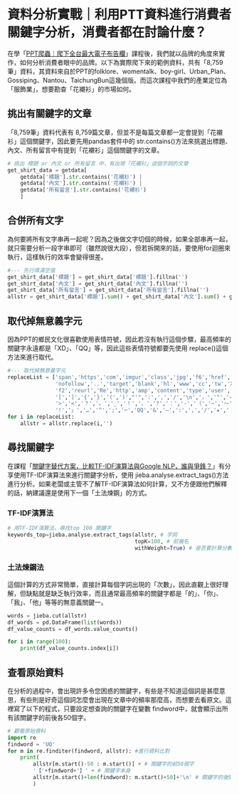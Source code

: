 # 資料分析實戰｜利用PTT資料進行消費者關鍵字分析，消費者都在討論什麼？
在學「[PPT爬蟲｜爬下全台最大電子布告欄](/classification/crawler_king/73)」課程後，我們就以品牌的角度來實作，如何分析消費者眼中的品牌。以下為實際爬下來的範例資料，共有「8,759筆」資料，其資料來自於PPT的folklore、womentalk、boy-girl、Urban_Plan、Gossiping、Nantou、TaichungBun這幾個版。而這次課程中我們的產業定位為「服飾業」，想要勘查「花襯衫」的市場如何。

## 挑出有關鍵字的文章
「8,759筆」資料代表有 8,759篇文章，但並不是每篇文章都一定會提到「花襯衫」這個關鍵字，因此要先用pandas套件中的 str.contains()方法來挑選出標題、內文、所有留言中有提到「花襯衫」這個關鍵字的文章。
```python
# 挑出 標題 or 內文 or 所有留言 中，有出現「花襯衫」這個字詞的文章
get_shirt_data = getdata[
    getdata['標題'].str.contains('花襯衫') |
    getdata['內文'].str.contains('花襯衫') |
    getdata['所有留言'].str.contains('花襯衫')
    ]
```
## 合併所有文字
為何要將所有文字串再一起呢？因為之後做文字切個的時候，如果全部串再一起，就只需要分析一段字串即可（雖然說很大段），但若拆開來的話，要使用for迴圈來執行，這樣執行的效率會變得很差。
```python
#--- 先行填滿空值
get_shirt_data['標題'] = get_shirt_data['標題'].fillna('')
get_shirt_data['內文'] = get_shirt_data['內文'].fillna('')
get_shirt_data['所有留言'] = get_shirt_data['所有留言'].fillna('')
allstr = get_shirt_data['標題'].sum() + get_shirt_data['內文'].sum() + get_shirt_data['所有留言'].sum() # 將標題與內文全部串起來
```
## 取代掉無意義字元
因為PPT的鄉民文化很喜歡使用表情符號，因此若沒有執行這個步驟，最高頻率的關鍵字永遠都是「XD」、「QQ」等，因此這些表情符號都要先使用 replace()這個方法來進行取代。
```python
#--- 取代掉無意義字元
replaceList = ['span','https','com','imgur','class','jpg','f6','href','rel',
               'nofollow','..','target','blank','hl','www','cc','tw','XD','f3',
               'f2','reurl','Re','http','amp','content','type','user','ipdatetime',
               '[',']','{','}','(',')',"'",':',',','/','\n','，','"','→','.','=','>',
               '>','<','？','。','_','！','、','?','：','-','（','~','～','）','「',
               '!','」','…','^',';','─','QQ','&','—',':',',','/','★','｜','+']
for i in replaceList:
    allstr = allstr.replace(i,'')
```
## 尋找關鍵字
在課程「[關鍵字替代方案，比較TF-IDF演算法與Google NLP，誰與爭鋒？](/classification/marketing/113)」有分享使用TF-IDF演算法來進行關鍵字分析，使用 jieba.analyse.extract_tags()方法進行分析。如果老闆或主管不了解TF-IDF演算法如何計算，又不方便跟他們解釋的話，納建議還是使用下一個「土法煉鋼」的方式。
### TF-IDF演算法
```python
# 用TF-IDF演算法，尋找top 100 關鍵字
keywords_top=jieba.analyse.extract_tags(allstr, # 字詞
                                        topK=100, # 前幾名
                                        withWeight=True) # 是否要計算分數
```
### 土法煉鋼法
這個計算的方式非常簡單，直接計算每個字詞出現的「次數」，因此直觀上很好理解，但缺點就是缺乏執行效率，而且通常最高頻率的關鍵字都是「的」、「你」、「我」、「他」等等的無意義關鍵一。
```python
words = jieba.cut(allstr)
df_words = pd.DataFrame(list(words))
df_value_counts = df_words.value_counts()

for i in range(100):
    print(df_value_counts.index[i])
```

## 查看原始資料
在分析的過程中，會出現許多令您困惑的關鍵字，有些是不知道這個詞是甚麼意思，有些則是好奇這個詞怎麼會出現在文章中的頻率那麼高，而想要去看原文。這裡寫了以下的程式，只要設定想查詢的關鍵字在變數 findword中，就會顯示出所有該關鍵字的前後各50個字。
```python
# 觀看原始資料
import re
findword = 'UQ'
for m in re.finditer(findword, allstr): #進行資料比對
    print(
        allstr[m.start()-50 : m.start()] + # 關鍵字的前50個字
        '【'+findword+'】' + # 關鍵字本身
        allstr[m.start()+len(findword): m.start()+50]+'\n' # 關鍵字的後50個字
        ) 
```
